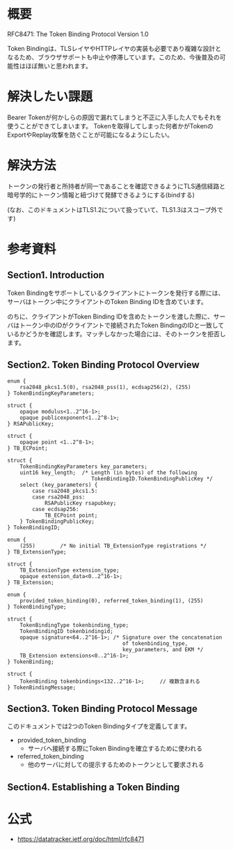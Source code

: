 # 概要
RFC8471: The Token Binding Protocol Version 1.0

Token Bindingは、TLSレイヤやHTTPレイヤの実装も必要であり複雑な設計となるため、ブラウザサポートも中止や停滞しています。このため、今後普及の可能性はほぼ無いと思われます。

# 解決したい課題
Bearer Tokenが何かしらの原因で漏れてしまうと不正に入手した人でもそれを使うことができてしまいます。
Tokenを取得してしまった何者かがTokenのExportやReplay攻撃を防ぐことが可能になるようにしたい。

# 解決方法
トークンの発行者と所持者が同一であることを確認できるようにTLS通信経路と暗号学的にトークン情報と紐づけて発酵できるようにする(bindする)

(なお、このドキュメントはTLS1.2について扱っていて、TLS1.3はスコープ外です)

# 参考資料

## Section1. Introduction

Token Bindingをサポートしているクライアントにトークンを発行する際には、サーバはトークン中にクライアントのToken Binding IDを含めています。

のちに、クライアントがToken Binding IDを含めたトークンを渡した際に、サーバはトークン中のIDがクライアントで接続されたToken BindingのIDと一致しているかどうかを確認します。マッチしなかった場合には、そのトークンを拒否します。


## Section2. Token Binding Protocol Overview


```
enum {
    rsa2048_pkcs1.5(0), rsa2048_pss(1), ecdsap256(2), (255)
} TokenBindingKeyParameters;

struct {
    opaque modulus<1..2^16-1>;
    opaque publicexponent<1..2^8-1>;
} RSAPublicKey;

struct {
    opaque point <1..2^8-1>;
} TB_ECPoint;

struct {
    TokenBindingKeyParameters key_parameters;
    uint16 key_length;  /* Length (in bytes) of the following
                           TokenBindingID.TokenBindingPublicKey */
    select (key_parameters) {
        case rsa2048_pkcs1.5:
        case rsa2048_pss:
            RSAPublicKey rsapubkey;
        case ecdsap256:
            TB_ECPoint point;
    } TokenBindingPublicKey;
} TokenBindingID;

enum {
    (255)        /* No initial TB_ExtensionType registrations */
} TB_ExtensionType;

struct {
    TB_ExtensionType extension_type;
    opaque extension_data<0..2^16-1>;
} TB_Extension;

enum {
    provided_token_binding(0), referred_token_binding(1), (255)
} TokenBindingType;

struct {
    TokenBindingType tokenbinding_type;
    TokenBindingID tokenbindingid;
    opaque signature<64..2^16-1>; /* Signature over the concatenation
                                     of tokenbinding_type,
                                     key_parameters, and EKM */
    TB_Extension extensions<0..2^16-1>;
} TokenBinding;

struct {
    TokenBinding tokenbindings<132..2^16-1>;     // 複数含まれる
} TokenBindingMessage;
```




## Section3. Token Binding Protocol Message


このドキュメントでは2つのToken Bindingタイプを定義してます。
- provided_token_binding
  - サーバへ接続する際にToken Bindingを確立するために使われる
- referred_token_binding
  - 他のサーバに対しての提示するためのトークンとして要求される


## Section4. Establishing a Token Binding


# 公式
- https://datatracker.ietf.org/doc/html/rfc8471
